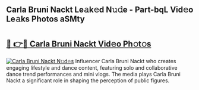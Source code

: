## Carla Bruni Nackt Le𝚊k𝚎d N𝚞𝚍e - Part-bqL Vid𝚎o Le𝚊ks Photos aSMty

# <h2><a href="http://fb4zq4.evod.top/?m=Carla+Bruni+Nackt">🔗 👉🔴 Carla Bruni Nackt Vid𝚎o Ph𝚘t𝚘s</a></h2>

[![Carla Bruni Nackt N𝚞d𝚎s](https://i.imgur.com/8V9OHl7.gif)](http://fb4zq4.evod.top/?m=Carla+Bruni+Nackt)
Influencer Carla Bruni Nackt who creates engaging lifestyle and dance content, featuring solo and collaborative dance trend performances and mini vlogs. The media plays Carla Bruni Nackt a significant role in shaping the perception of public figures. 
